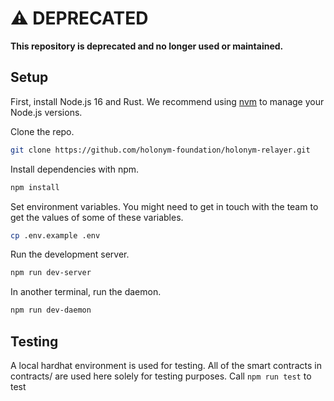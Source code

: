 # ⚠️ DEPRECATED

**This repository is deprecated and no longer used or maintained.**

## Setup

First, install Node.js 16 and Rust. We recommend using [nvm](https://github.com/nvm-sh/nvm) to manage your Node.js versions.

Clone the repo.

```bash
git clone https://github.com/holonym-foundation/holonym-relayer.git
```

Install dependencies with npm.

```bash
npm install
```

Set environment variables. You might need to get in touch with the team to get the values of some of these variables.

```bash
cp .env.example .env
```

Run the development server.

```bash
npm run dev-server
```

In another terminal, run the daemon.

```bash
npm run dev-daemon
```

## Testing
A local hardhat environment is used for testing. All of the smart contracts in contracts/ are used here solely for testing purposes. Call `npm run test` to test